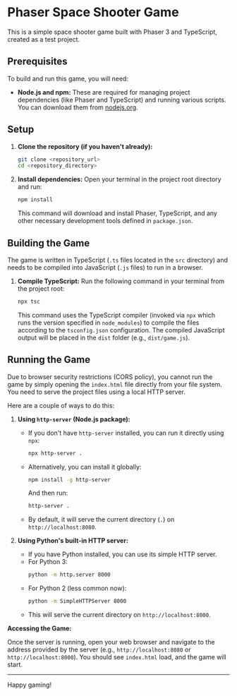 # Phaser Space Shooter Game

This is a simple space shooter game built with Phaser 3 and TypeScript, created as a test project.

## Prerequisites

To build and run this game, you will need:

-   **Node.js and npm:** These are required for managing project dependencies (like Phaser and TypeScript) and running various scripts. You can download them from [nodejs.org](https://nodejs.org/).

## Setup

1.  **Clone the repository (if you haven't already):**
    ```bash
    git clone <repository_url>
    cd <repository_directory>
    ```

2.  **Install dependencies:**
    Open your terminal in the project root directory and run:
    ```bash
    npm install
    ```
    This command will download and install Phaser, TypeScript, and any other necessary development tools defined in `package.json`.

## Building the Game

The game is written in TypeScript (`.ts` files located in the `src` directory) and needs to be compiled into JavaScript (`.js` files) to run in a browser.

1.  **Compile TypeScript:**
    Run the following command in your terminal from the project root:
    ```bash
    npx tsc
    ```
    This command uses the TypeScript compiler (invoked via `npx` which runs the version specified in `node_modules`) to compile the files according to the `tsconfig.json` configuration. The compiled JavaScript output will be placed in the `dist` folder (e.g., `dist/game.js`).

## Running the Game

Due to browser security restrictions (CORS policy), you cannot run the game by simply opening the `index.html` file directly from your file system. You need to serve the project files using a local HTTP server.

Here are a couple of ways to do this:

1.  **Using `http-server` (Node.js package):**
    -   If you don't have `http-server` installed, you can run it directly using `npx`:
        ```bash
        npx http-server .
        ```
    -   Alternatively, you can install it globally:
        ```bash
        npm install -g http-server
        ```
        And then run:
        ```bash
        http-server .
        ```
    -   By default, it will serve the current directory (`.`) on `http://localhost:8080`.

2.  **Using Python's built-in HTTP server:**
    -   If you have Python installed, you can use its simple HTTP server.
    -   For Python 3:
        ```bash
        python -m http.server 8000
        ```
    -   For Python 2 (less common now):
        ```bash
        python -m SimpleHTTPServer 8000
        ```
    -   This will serve the current directory on `http://localhost:8000`.

**Accessing the Game:**

Once the server is running, open your web browser and navigate to the address provided by the server (e.g., `http://localhost:8080` or `http://localhost:8000`). You should see `index.html` load, and the game will start.

---

Happy gaming!

